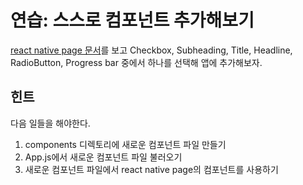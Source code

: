 연습: 스스로 컴포넌트 추가해보기
==============================

[react native page 문서](https://callstack.github.io/react-native-paper/activity-indicator.html)를 보고 
Checkbox, Subheading, Title, Headline, RadioButton, Progress bar 중에서 하나를 선택해
앱에 추가해보자.

## 힌트

다음 일들을 해야한다.

1. components 디렉토리에 새로운 컴포넌트 파일 만들기
2. App.js에서 새로운 컴포넌트 파일 불러오기
3. 새로운 컴포넌트 파일에서 react native page의 컴포넌트를 사용하기

